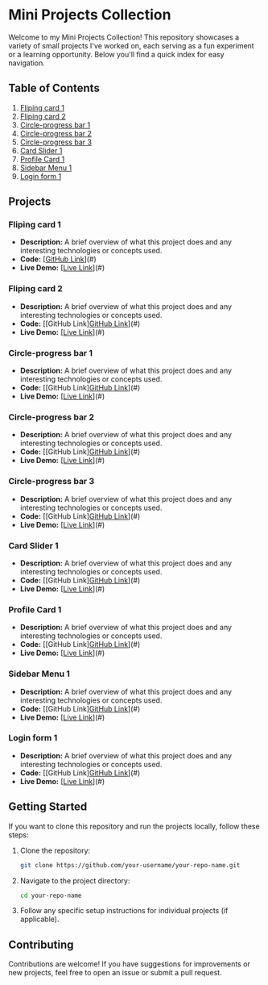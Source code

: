 
# Mini Projects Collection

Welcome to my Mini Projects Collection! This repository showcases a variety of small projects I've worked on, each serving as a fun experiment or a learning opportunity. Below you'll find a quick index for easy navigation.

## Table of Contents

1. [Fliping card 1](#Fliping-card-1)
2. [Fliping card 2](#Fliping-card-2)
3. [Circle-progress bar 1](#Circle-progress-bar-1)
4. [Circle-progress bar 2](#Circle-progress-bar-2)
5. [Circle-progress bar 3](#Circle-progress-bar-3)
6. [Card Slider 1](#Card-Slider-1)
7. [Profile Card 1](#Profile-card-1)
8. [Sidebar Menu 1](#Sidebar-Menu-1)
9. [Login form 1](#Login-form-1)



## Projects

### Fliping card 1
- **Description:** A brief overview of what this project does and any interesting technologies or concepts used.
- **Code:** [[GitHub Link]()](#)
- **Live Demo:** [[Live Link]()](#)

### Fliping card 2
- **Description:** A brief overview of what this project does and any interesting technologies or concepts used.
- **Code:** [[GitHub Link][GitHub Link]()](#)
- **Live Demo:** [[Live Link]()](#)

### Circle-progress bar 1
- **Description:** A brief overview of what this project does and any interesting technologies or concepts used.
- **Code:** [[GitHub Link][GitHub Link]()](#)
- **Live Demo:** [[Live Link]()](#)

### Circle-progress bar 2
- **Description:** A brief overview of what this project does and any interesting technologies or concepts used.
- **Code:** [[GitHub Link][GitHub Link]()](#)
- **Live Demo:** [[Live Link]()](#)

### Circle-progress bar 3
- **Description:** A brief overview of what this project does and any interesting technologies or concepts used.
- **Code:** [[GitHub Link][GitHub Link]()](#)
- **Live Demo:** [[Live Link]()](#)

### Card Slider 1
- **Description:** A brief overview of what this project does and any interesting technologies or concepts used.
- **Code:** [[GitHub Link][GitHub Link]()](#)
- **Live Demo:** [[Live Link]()](#)

### Profile Card 1
- **Description:** A brief overview of what this project does and any interesting technologies or concepts used.
- **Code:** [[GitHub Link][GitHub Link]()](#)
- **Live Demo:** [[Live Link]()](#)

### Sidebar Menu 1
- **Description:** A brief overview of what this project does and any interesting technologies or concepts used.
- **Code:** [[GitHub Link][GitHub Link]()](#)
- **Live Demo:** [[Live Link]()](#)

### Login form 1
- **Description:** A brief overview of what this project does and any interesting technologies or concepts used.
- **Code:** [[GitHub Link][GitHub Link]()](#)
- **Live Demo:** [[Live Link]()](#)

## Getting Started

If you want to clone this repository and run the projects locally, follow these steps:

1. Clone the repository:
   ```bash
   git clone https://github.com/your-username/your-repo-name.git
   ```

2. Navigate to the project directory:
   ```bash
   cd your-repo-name
   ```

3. Follow any specific setup instructions for individual projects (if applicable).

## Contributing

Contributions are welcome! If you have suggestions for improvements or new projects, feel free to open an issue or submit a pull request.
